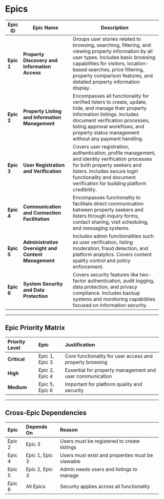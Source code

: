 # Epics
<table>
<thead>
<tr>
<th >Epic ID</th>
<th >Epic Name</th>
<th >Description</th>
</tr>
</thead>
<tbody>

<tr>
<td><strong>Epic 1</strong></td>
<td><strong>Property Discovery and Information Access</strong></td>
<td>Groups user stories related to browsing, searching, filtering, and viewing property information by all user types. Includes basic browsing capabilities for visitors, location-based searches, price filtering, property comparison features, and detailed property information display.</td>
</tr>

<tr>
<td><strong>Epic 2</strong></td>
<td><strong>Property Listing and Information Management</strong></td>
<td>Encompasses all functionality for verified listers to create, update, hide, and manage their property information listings. Includes document verification processes, listing approval workflows, and property status management without any payment handling.</td>
</tr>

<tr>
<td><strong>Epic 3</strong></td>
<td><strong>User Registration and Verification</strong></td>
<td>Covers user registration, authentication, profile management, and identity verification processes for both property seekers and listers. Includes secure login functionality and document verification for building platform credibility.</td>
</tr>

<tr>
<td><strong>Epic 4</strong></td>
<td><strong>Communication and Connection Facilitation</strong></td>
<td>Encompasses functionality to facilitate direct communication between property seekers and listers through inquiry forms, contact sharing, visit scheduling, and messaging systems.</td>
</tr>

<tr>
<td><strong>Epic 5</strong></td>
<td><strong>Administrative Oversight and Content Management</strong></td>
<td>Includes admin functionalities such as user verification, listing moderation, fraud detection, and platform analytics. Covers content quality control and policy enforcement.</td>
</tr>

<tr>
<td><strong>Epic 6</strong></td>
<td><strong>System Security and Data Protection</strong></td>
<td>Covers security features like two-factor authentication, audit logging, data protection, and privacy compliance. Includes backup systems and monitoring capabilities focused on information security.</td>
</tr>

</tbody>
</table>

***

## Epic Priority Matrix

| Priority Level | Epic | Justification |
| :-- | :-- | :-- |
| **Critical** | Epic 1, Epic 3 | Core functionality for user access and property browsing |
| **High** | Epic 2, Epic 4 | Essential for property management and user communication |
| **Medium** | Epic 5, Epic 6 | Important for platform quality and security |


***
## Cross-Epic Dependencies

| Epic | Depends On | Reason |
| :-- | :-- | :-- |
| Epic 2 | Epic 3 | Users must be registered to create listings |
| Epic 4 | Epic 1, Epic 3 | Users must exist and properties must be viewable |
| Epic 5 | Epic 2, Epic 3 | Admin needs users and listings to manage |
| Epic 6 | All Epics | Security applies across all functionality |



